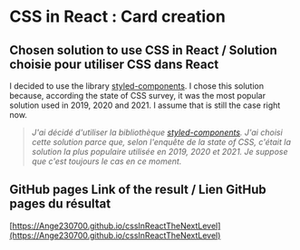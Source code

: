 # CSS in React : Card creation

## Chosen solution to use CSS in React / Solution choisie pour utiliser CSS dans React

I decided to use the library [styled-components](https://styled-components.com/). I chose this solution because, according the state of CSS survey, it was the most popular solution used in 2019, 2020 and 2021. I assume that is still the case right now.

> _J'ai décidé d'utiliser la bibliothèque [styled-components](https://styled-components.com/). J'ai choisi cette solution parce que, selon l'enquête de la state of CSS, c'était la solution la plus populaire utilisée en 2019, 2020 et 2021. Je suppose que c'est toujours le cas en ce moment._

## GitHub pages Link of the result / Lien GitHub pages du résultat

[https://Ange230700.github.io/cssInReactTheNextLevel](https://Ange230700.github.io/cssInReactTheNextLevel)
